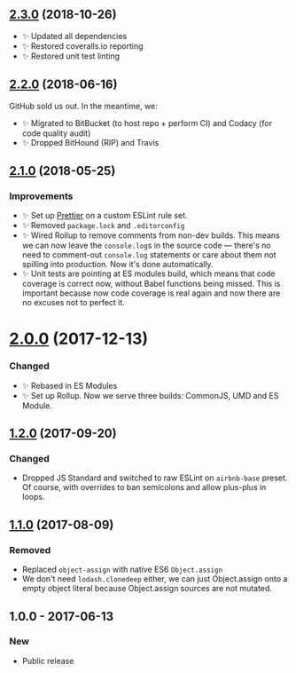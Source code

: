 ## [2.3.0] (2018-10-26)

- ✨ Updated all dependencies
- ✨ Restored coveralls.io reporting
- ✨ Restored unit test linting

## [2.2.0] (2018-06-16)

GitHub sold us out. In the meantime, we:

- ✨ Migrated to BitBucket (to host repo + perform CI) and Codacy (for code quality audit)
- ✨ Dropped BitHound (RIP) and Travis

## [2.1.0] (2018-05-25)

### Improvements

- ✨ Set up [Prettier](https://prettier.io) on a custom ESLint rule set.
- ✨ Removed `package.lock` and `.editorconfig`
- ✨ Wired Rollup to remove comments from non-dev builds. This means we can now leave the `console.log`s in the source code — there's no need to comment-out `console.log` statements or care about them not spilling into production. Now it's done automatically.
- ✨ Unit tests are pointing at ES modules build, which means that code coverage is correct now, without Babel functions being missed. This is important because now code coverage is real again and now there are no excuses not to perfect it.

# [2.0.0] (2017-12-13)

### Changed

- ✨ Rebased in ES Modules
- ✨ Set up Rollup. Now we serve three builds: CommonJS, UMD and ES Module.

## [1.2.0] (2017-09-20)

### Changed

- Dropped JS Standard and switched to raw ESLint on `airbnb-base` preset. Of course, with overrides to ban semicolons and allow plus-plus in loops.

## [1.1.0] (2017-08-09)

### Removed

- Replaced `object-assign` with native ES6 `Object.assign`
- We don't need `lodash.clonedeep` either, we can just Object.assign onto a empty object literal because Object.assign sources are not mutated.

## 1.0.0 - 2017-06-13

### New

- Public release

[2.3.0]: https://bitbucket.org/codsen/util-array-object-or-both/branches/compare/v2.3.0%0Dv2.2.1#diff
[2.2.0]: https://bitbucket.org/codsen/util-array-object-or-both/branches/compare/v2.2.0%0Dv2.1.0#diff
[2.1.0]: https://bitbucket.org/codsen/util-array-object-or-both/branches/compare/v2.1.0%0Dv2.0.3#diff
[2.0.0]: https://bitbucket.org/codsen/util-array-object-or-both/branches/compare/v2.0.0%0Dv1.2.2#diff
[1.2.0]: https://bitbucket.org/codsen/util-array-object-or-both/branches/compare/v1.2.0%0Dv1.1.2#diff
[1.1.0]: https://bitbucket.org/codsen/util-array-object-or-both/branches/compare/v1.1.0%0Dv1.0.8#diff
